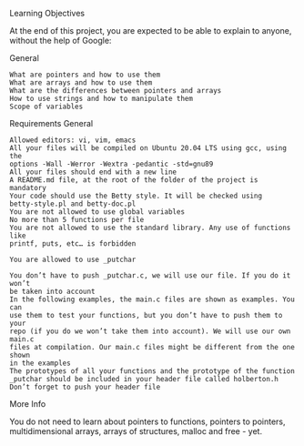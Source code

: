 Learning Objectives

At the end of this project, you are expected to be able to explain to anyone,
without the help of Google:

General

    What are pointers and how to use them
    What are arrays and how to use them
    What are the differences between pointers and arrays
    How to use strings and how to manipulate them
    Scope of variables

Requirements
General

    Allowed editors: vi, vim, emacs
    All your files will be compiled on Ubuntu 20.04 LTS using gcc, using the
    options -Wall -Werror -Wextra -pedantic -std=gnu89
    All your files should end with a new line
    A README.md file, at the root of the folder of the project is mandatory
    Your code should use the Betty style. It will be checked using
    betty-style.pl and betty-doc.pl
    You are not allowed to use global variables
    No more than 5 functions per file
    You are not allowed to use the standard library. Any use of functions like
    printf, puts, etc… is forbidden

    You are allowed to use _putchar

    You don’t have to push _putchar.c, we will use our file. If you do it won’t
    be taken into account
    In the following examples, the main.c files are shown as examples. You can
    use them to test your functions, but you don’t have to push them to your
    repo (if you do we won’t take them into account). We will use our own main.c
    files at compilation. Our main.c files might be different from the one shown
    in the examples
    The prototypes of all your functions and the prototype of the function
    _putchar should be included in your header file called holberton.h
    Don’t forget to push your header file

More Info

You do not need to learn about pointers to functions, pointers to pointers,
multidimensional arrays, arrays of structures, malloc and free - yet.